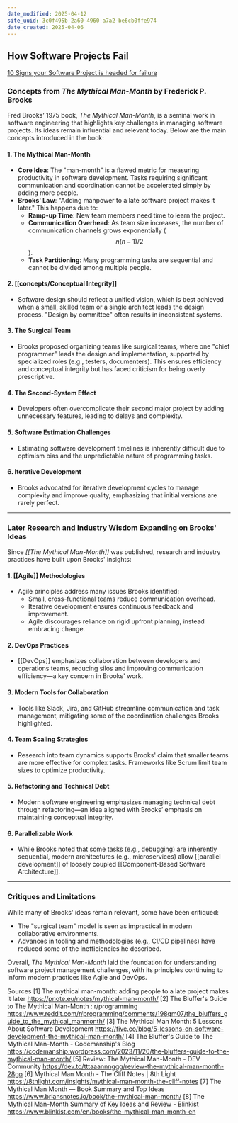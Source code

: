 ```yaml
---
date_modified: 2025-04-12
site_uuid: 3c0f495b-2a60-4960-a7a2-be6cb0ffe974
date_created: 2025-04-06
---
```


## How Software Projects Fail
[10 Signs your Software Project is headed for failure](https://youtu.be/-6KHhwEMtqs?si=NyXGj02y64BsWROp)

### Concepts from *The Mythical Man-Month* by Frederick P. Brooks

Fred Brooks’ 1975 book, *The Mythical Man-Month*, is a seminal work in software engineering that highlights key challenges in managing software projects. Its ideas remain influential and relevant today. Below are the main concepts introduced in the book:

#### **1. The Mythical Man-Month**
- **Core Idea**: The "man-month" is a flawed metric for measuring productivity in software development. Tasks requiring significant communication and coordination cannot be accelerated simply by adding more people.
- **Brooks' Law**: "Adding manpower to a late software project makes it later." This happens due to:
  - **Ramp-up Time**: New team members need time to learn the project.
  - **Communication Overhead**: As team size increases, the number of communication channels grows exponentially ($$n(n-1)/2$$).
  - **Task Partitioning**: Many programming tasks are sequential and cannot be divided among multiple people.

#### **2. [[concepts/Conceptual Integrity]]**
- Software design should reflect a unified vision, which is best achieved when a small, skilled team or a single architect leads the design process. "Design by committee" often results in inconsistent systems.

#### **3. The Surgical Team**
- Brooks proposed organizing teams like surgical teams, where one "chief programmer" leads the design and implementation, supported by specialized roles (e.g., testers, documenters). This ensures efficiency and conceptual integrity but has faced criticism for being overly prescriptive.

#### **4. The Second-System Effect**
- Developers often overcomplicate their second major project by adding unnecessary features, leading to delays and complexity.

#### **5. Software Estimation Challenges**
- Estimating software development timelines is inherently difficult due to optimism bias and the unpredictable nature of programming tasks.

#### **6. Iterative Development**
- Brooks advocated for iterative development cycles to manage complexity and improve quality, emphasizing that initial versions are rarely perfect.

---

### Later Research and Industry Wisdom Expanding on Brooks' Ideas

Since *[[The Mythical Man-Month]]* was published, research and industry practices have built upon Brooks' insights:

#### **1. [[Agile]] Methodologies**
- Agile principles address many issues Brooks identified:
  - Small, cross-functional teams reduce communication overhead.
  - Iterative development ensures continuous feedback and improvement.
  - Agile discourages reliance on rigid upfront planning, instead embracing change.

#### **2. DevOps Practices**
- [[DevOps]] emphasizes collaboration between developers and operations teams, reducing silos and improving communication efficiency—a key concern in Brooks' work.

#### **3. Modern Tools for Collaboration**
- Tools like Slack, Jira, and GitHub streamline communication and task management, mitigating some of the coordination challenges Brooks highlighted.

#### **4. Team Scaling Strategies**
- Research into team dynamics supports Brooks' claim that smaller teams are more effective for complex tasks. Frameworks like Scrum limit team sizes to optimize productivity.

#### **5. Refactoring and Technical Debt**
- Modern software engineering emphasizes managing technical debt through refactoring—an idea aligned with Brooks’ emphasis on maintaining conceptual integrity.

#### **6. Parallelizable Work**
- While Brooks noted that some tasks (e.g., debugging) are inherently sequential, modern architectures (e.g., microservices) allow [[parallel development]] of loosely coupled [[Component-Based Software Architecture]].

---

### Critiques and Limitations
While many of Brooks' ideas remain relevant, some have been critiqued:
- The "surgical team" model is seen as impractical in modern collaborative environments.
- Advances in tooling and methodologies (e.g., CI/CD pipelines) have reduced some of the inefficiencies he described.
  
Overall, *The Mythical Man-Month* laid the foundation for understanding software project management challenges, with its principles continuing to inform modern practices like Agile and DevOps.

Sources
[1] The mythical man-month: adding people to a late project makes it later https://pnote.eu/notes/mythical-man-month/
[2] The Bluffer's Guide to The Mythical Man-Month : r/programming https://www.reddit.com/r/programming/comments/198qm07/the_bluffers_guide_to_the_mythical_manmonth/
[3] The Mythical Man Month: 5 Lessons About Software Development https://five.co/blog/5-lessons-on-software-development-the-mythical-man-month/
[4] The Bluffer's Guide to The Mythical Man-Month - Codemanship's Blog https://codemanship.wordpress.com/2023/11/20/the-bluffers-guide-to-the-mythical-man-month/
[5] Review: The Mythical Man-Month - DEV Community https://dev.to/tttaaannnggg/review-the-mythical-man-month-28go
[6] Mythical Man Month - The Cliff Notes | 8th Light https://8thlight.com/insights/mythical-man-month-the-cliff-notes
[7] The Mythical Man Month — Book Summary and Top Ideas https://www.briansnotes.io/book/the-mythical-man-month/
[8] The Mythical Man-Month Summary of Key Ideas and Review - Blinkist https://www.blinkist.com/en/books/the-mythical-man-month-en